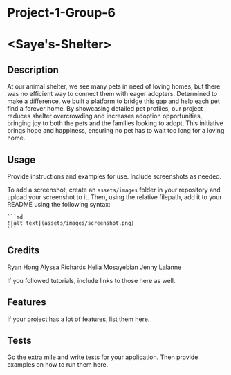 # Project-1-Group-6
# <Saye's-Shelter>

## Description
At our animal shelter, we see many pets in need of loving homes, but there was no efficient way to connect them with eager adopters. Determined to make a difference, we built a platform to bridge this gap and help each pet find a forever home. By showcasing detailed pet profiles, our project reduces shelter overcrowding and increases adoption opportunities, bringing joy to both the pets and the families looking to adopt. This initiative brings hope and happiness, ensuring no pet has to wait too long for a loving home.

## Usage

Provide instructions and examples for use. Include screenshots as needed.

To add a screenshot, create an `assets/images` folder in your repository and upload your screenshot to it. Then, using the relative filepath, add it to your README using the following syntax:

    ```md
    ![alt text](assets/images/screenshot.png)
    ```

## Credits

Ryan Hong
Alyssa Richards
Helia Mosayebian
Jenny Lalanne

If you followed tutorials, include links to those here as well.

## Features

If your project has a lot of features, list them here.

## Tests

Go the extra mile and write tests for your application. Then provide examples on how to run them here.
